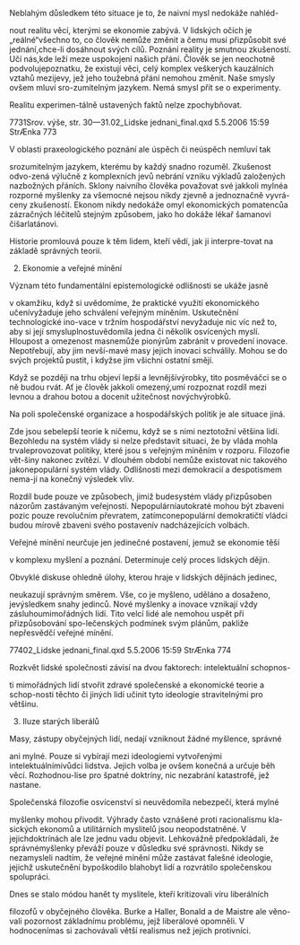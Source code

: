 
Neblahým důsledkem této situace je to, že naivní mysl nedokáže nahléd-

nout realitu věcí, kterými se ekonomie zabývá. V lidských očích je „reálné“všechno to, co člověk nemůže změnit a čemu musí přizpůsobit své jednání,chce-li dosáhnout svých cílů. Poznání reality je smutnou zkušeností. Učí nás,kde leží meze uspokojení našich přání. Člověk se jen neochotně podvolujepoznatku, že existují věci, celý komplex veškerých kauzálních vztahů mezijevy, jež jeho toužebná přání nemohou změnit. Naše smysly ovšem mluví sro-zumitelným jazykem. Nemá smysl přít se o experimenty.

Realitu experimen-tálně ustavených faktů nelze zpochybňovat.

7731Srov. výše, str. 30—31.02_Lidske jednani_final.qxd 5.5.2006 15:59 StrÆnka 773

V oblasti praxeologického poznání ale úspěch či neúspěch nemluví tak

srozumitelným jazykem, kterému by každý snadno rozuměl. Zkušenost odvo-zená výlučně z komplexních jevů nebrání vzniku výkladů založených nazbožných přáních. Sklony naivního člověka považovat své jakkoli mylnéa rozporné myšlenky za všemocné nejsou nikdy zjevně a jednoznačně vyvrá-ceny zkušeností. Ekonom nikdy nedokáže omyl ekonomických pomatencůa zázračných léčitelů stejným způsobem, jako ho dokáže lékař šamanovi čišarlatánovi.

Historie promlouvá pouze k těm lidem, kteří vědí, jak ji interpre-tovat na základě správných teorií.

2. Ekonomie a veřejné mínění

Význam této fundamentální epistemologické odlišnosti se ukáže jasně

v okamžiku, když si uvědomíme, že praktické využití ekonomického učenívyžaduje jeho schválení veřejným míněním. Uskutečnění technologické ino-vace v tržním hospodářství nevyžaduje nic víc než to, aby si její smysluplnostuvědomila jedna či několik osvícených myslí. Hloupost a omezenost masnemůže pionýrům zabránit v provedení inovace. Nepotřebují, aby jim nevší-mavé masy jejich inovaci schválily. Mohou se do svých projektů pustit, i kdyžse jim všichni ostatní smějí.

Když se později na trhu objeví lepší a levnějšívýrobky, tito posměváčci se o ně budou rvát. Ať je člověk jakkoli omezený,umí rozpoznat rozdíl mezi levnou a drahou botou a docenit užitečnost novýchvýrobků.

Na poli společenské organizace a hospodářských politik je ale situace jiná.

Zde jsou sebelepší teorie k ničemu, když se s nimi neztotožní většina lidí. Bezohledu na systém vlády si nelze představit situaci, že by vláda mohla trvaleprovozovat politiky, které jsou s veřejným míněním v rozporu. Filozofie vět-šiny nakonec zvítězí. V dlouhém období nemůže existovat nic takového jakonepopulární systém vlády. Odlišnosti mezi demokracií a despotismem nema-jí na konečný výsledek vliv.

Rozdíl bude pouze ve způsobech, jimiž budesystém vlády přizpůsoben názorům zastávaným veřejností. Nepopulárníautokraté mohou být zbaveni pozic pouze revolučním převratem, zatímconepopulární demokratičtí vládci budou mírově zbaveni svého postavenív nadcházejících volbách.

Veřejné mínění neurčuje jen jedinečné postavení, jemuž se ekonomie těší

v komplexu myšlení a poznání. Determinuje celý proces lidských dějin.

Obvyklé diskuse ohledně úlohy, kterou hraje v lidských dějinách jedinec,

neukazují správným směrem. Vše, co je myšleno, uděláno a dosaženo, jevýsledkem snahy jedinců. Nové myšlenky a inovace vznikají vždy zásluhoumimořádných lidí. Tito velcí lidé ale nemohou uspět při přizpůsobování spo-lečenských podmínek svým plánům, pakliže nepřesvědčí veřejné mínění.

77402_Lidske jednani_final.qxd 5.5.2006 15:59 StrÆnka 774

Rozkvět lidské společnosti závisí na dvou faktorech: intelektuální schopnos-

ti mimořádných lidí stvořit zdravé společenské a ekonomické teorie a schop-nosti těchto či jiných lidí učinit tyto ideologie stravitelnými pro většinu.

3. Iluze starých liberálů

Masy, zástupy obyčejných lidí, nedají vzniknout žádné myšlence, správné

ani mylné. Pouze si vybírají mezi ideologiemi vytvořenými intelektuálnímivůdci lidstva. Jejich volba je ovšem konečná a určuje běh věcí. Rozhodnou-lise pro špatné doktríny, nic nezabrání katastrofě, jež nastane.

Společenská filozofie osvícenství si neuvědomila nebezpečí, která mylné

myšlenky mohou přivodit. Výhrady často vznášené proti racionalismu kla-sických ekonomů a utilitárních myslitelů jsou neopodstatněné. V jejichdoktrínách ale lze jednu vadu objevit. Lehkovážně předpokládali, že správnémyšlenky převáží pouze v důsledku své správnosti. Nikdy se nezamysleli nadtím, že veřejné mínění může zastávat falešné ideologie, jejichž uskutečnění bypoškodilo blahobyt lidí a rozvrátilo společenskou spolupráci.

Dnes se stalo módou hanět ty myslitele, kteří kritizovali víru liberálních

filozofů v obyčejného člověka. Burke a Haller, Bonald a de Maistre ale věno-vali pozornost základnímu problému, jejž liberálové opomněli. V hodnocenímas si zachovávali větší realismus než jejich protivníci.
